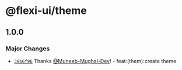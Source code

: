 # @flexi-ui/theme

## 1.0.0

### Major Changes

- [`38b6f96`](https://github.com/flexi-ui/flexi-ui/commit/38b6f961be10279798f5bfaffd25ab7c31e132bb) Thanks [@Muneeb-Mughal-Dev](https://github.com/Muneeb-Mughal-Dev)! - feat:(them):create theme

